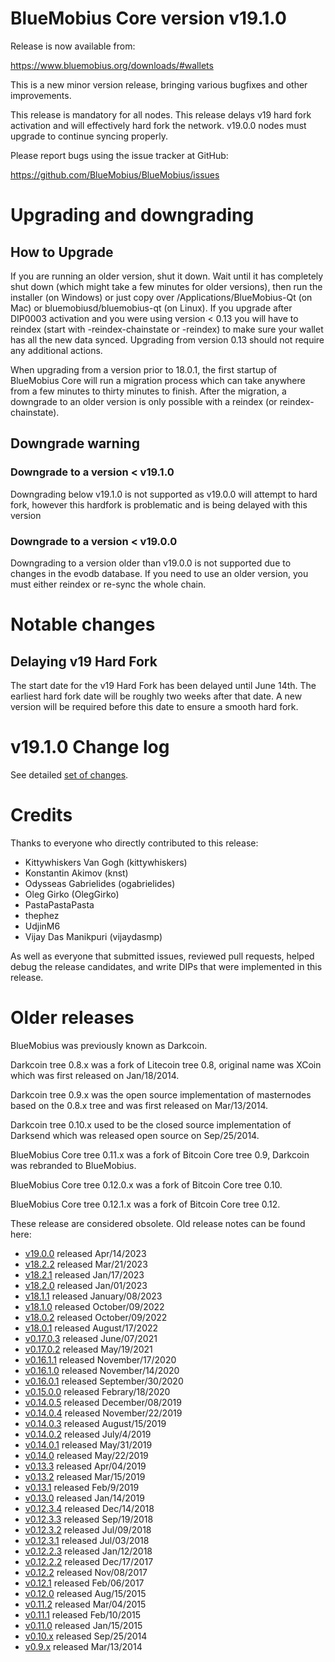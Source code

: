 # BlueMobius Core version v19.1.0

Release is now available from:

  <https://www.bluemobius.org/downloads/#wallets>

This is a new minor version release, bringing various bugfixes and other improvements.

This release is mandatory for all nodes. This release delays v19 hard fork activation and
will effectively hard fork the network. v19.0.0 nodes must upgrade to continue syncing properly.

Please report bugs using the issue tracker at GitHub:

  <https://github.com/BlueMobius/BlueMobius/issues>


# Upgrading and downgrading

## How to Upgrade

If you are running an older version, shut it down. Wait until it has completely
shut down (which might take a few minutes for older versions), then run the
installer (on Windows) or just copy over /Applications/BlueMobius-Qt (on Mac) or
bluemobiusd/bluemobius-qt (on Linux). If you upgrade after DIP0003 activation and you were
using version < 0.13 you will have to reindex (start with -reindex-chainstate
or -reindex) to make sure your wallet has all the new data synced. Upgrading
from version 0.13 should not require any additional actions.

When upgrading from a version prior to 18.0.1, the
first startup of BlueMobius Core will run a migration process which can take anywhere
from a few minutes to thirty minutes to finish. After the migration, a
downgrade to an older version is only possible with a reindex
(or reindex-chainstate).

## Downgrade warning

### Downgrade to a version < v19.1.0
Downgrading below v19.1.0 is not supported as v19.0.0 will attempt to hard fork, however this hardfork is problematic
and is being delayed with this version

### Downgrade to a version < v19.0.0
Downgrading to a version older than v19.0.0 is not supported due to changes in the evodb database. If you need to use an older version, you must either reindex or re-sync the whole chain.

# Notable changes

## Delaying v19 Hard Fork

The start date for the v19 Hard Fork has been delayed until June 14th. The earliest hard fork date will be roughly two
weeks after that date. A new version will be required before this date to ensure a smooth hard fork.

# v19.1.0 Change log

See detailed [set of changes](https://github.com/BlueMobius/BlueMobius/compare/v19.0.0...bluemobiuspay:v19.1.0).

# Credits

Thanks to everyone who directly contributed to this release:

- Kittywhiskers Van Gogh (kittywhiskers)
- Konstantin Akimov (knst)
- Odysseas Gabrielides (ogabrielides)
- Oleg Girko (OlegGirko)
- PastaPastaPasta
- thephez
- UdjinM6
- Vijay Das Manikpuri (vijaydasmp)

As well as everyone that submitted issues, reviewed pull requests, helped debug the release candidates, and write DIPs that were implemented in this release.

# Older releases

BlueMobius was previously known as Darkcoin.

Darkcoin tree 0.8.x was a fork of Litecoin tree 0.8, original name was XCoin
which was first released on Jan/18/2014.

Darkcoin tree 0.9.x was the open source implementation of masternodes based on
the 0.8.x tree and was first released on Mar/13/2014.

Darkcoin tree 0.10.x used to be the closed source implementation of Darksend
which was released open source on Sep/25/2014.

BlueMobius Core tree 0.11.x was a fork of Bitcoin Core tree 0.9,
Darkcoin was rebranded to BlueMobius.

BlueMobius Core tree 0.12.0.x was a fork of Bitcoin Core tree 0.10.

BlueMobius Core tree 0.12.1.x was a fork of Bitcoin Core tree 0.12.

These release are considered obsolete. Old release notes can be found here:

- [v19.0.0](https://github.com/BlueMobius/BlueMobius/blob/master/doc/release-notes/bluemobius/release-notes-19.0.0.md) released Apr/14/2023
- [v18.2.2](https://github.com/BlueMobius/BlueMobius/blob/master/doc/release-notes/bluemobius/release-notes-18.2.2.md) released Mar/21/2023
- [v18.2.1](https://github.com/BlueMobius/BlueMobius/blob/master/doc/release-notes/bluemobius/release-notes-18.2.1.md) released Jan/17/2023
- [v18.2.0](https://github.com/BlueMobius/BlueMobius/blob/master/doc/release-notes/bluemobius/release-notes-18.2.0.md) released Jan/01/2023
- [v18.1.1](https://github.com/BlueMobius/BlueMobius/blob/master/doc/release-notes/bluemobius/release-notes-18.1.1.md) released January/08/2023
- [v18.1.0](https://github.com/BlueMobius/BlueMobius/blob/master/doc/release-notes/bluemobius/release-notes-18.1.0.md) released October/09/2022
- [v18.0.2](https://github.com/BlueMobius/BlueMobius/blob/master/doc/release-notes/bluemobius/release-notes-18.0.2.md) released October/09/2022
- [v18.0.1](https://github.com/BlueMobius/BlueMobius/blob/master/doc/release-notes/bluemobius/release-notes-18.0.1.md) released August/17/2022
- [v0.17.0.3](https://github.com/BlueMobius/BlueMobius/blob/master/doc/release-notes/bluemobius/release-notes-0.17.0.3.md) released June/07/2021
- [v0.17.0.2](https://github.com/BlueMobius/BlueMobius/blob/master/doc/release-notes/bluemobius/release-notes-0.17.0.2.md) released May/19/2021
- [v0.16.1.1](https://github.com/BlueMobius/BlueMobius/blob/master/doc/release-notes/bluemobius/release-notes-0.16.1.1.md) released November/17/2020
- [v0.16.1.0](https://github.com/BlueMobius/BlueMobius/blob/master/doc/release-notes/bluemobius/release-notes-0.16.1.0.md) released November/14/2020
- [v0.16.0.1](https://github.com/BlueMobius/BlueMobius/blob/master/doc/release-notes/bluemobius/release-notes-0.16.0.1.md) released September/30/2020
- [v0.15.0.0](https://github.com/BlueMobius/BlueMobius/blob/master/doc/release-notes/bluemobius/release-notes-0.15.0.0.md) released Febrary/18/2020
- [v0.14.0.5](https://github.com/BlueMobius/BlueMobius/blob/master/doc/release-notes/bluemobius/release-notes-0.14.0.5.md) released December/08/2019
- [v0.14.0.4](https://github.com/BlueMobius/BlueMobius/blob/master/doc/release-notes/bluemobius/release-notes-0.14.0.4.md) released November/22/2019
- [v0.14.0.3](https://github.com/BlueMobius/BlueMobius/blob/master/doc/release-notes/bluemobius/release-notes-0.14.0.3.md) released August/15/2019
- [v0.14.0.2](https://github.com/BlueMobius/BlueMobius/blob/master/doc/release-notes/bluemobius/release-notes-0.14.0.2.md) released July/4/2019
- [v0.14.0.1](https://github.com/BlueMobius/BlueMobius/blob/master/doc/release-notes/bluemobius/release-notes-0.14.0.1.md) released May/31/2019
- [v0.14.0](https://github.com/BlueMobius/BlueMobius/blob/master/doc/release-notes/bluemobius/release-notes-0.14.0.md) released May/22/2019
- [v0.13.3](https://github.com/BlueMobius/BlueMobius/blob/master/doc/release-notes/bluemobius/release-notes-0.13.3.md) released Apr/04/2019
- [v0.13.2](https://github.com/BlueMobius/BlueMobius/blob/master/doc/release-notes/bluemobius/release-notes-0.13.2.md) released Mar/15/2019
- [v0.13.1](https://github.com/BlueMobius/BlueMobius/blob/master/doc/release-notes/bluemobius/release-notes-0.13.1.md) released Feb/9/2019
- [v0.13.0](https://github.com/BlueMobius/BlueMobius/blob/master/doc/release-notes/bluemobius/release-notes-0.13.0.md) released Jan/14/2019
- [v0.12.3.4](https://github.com/BlueMobius/BlueMobius/blob/master/doc/release-notes/bluemobius/release-notes-0.12.3.4.md) released Dec/14/2018
- [v0.12.3.3](https://github.com/BlueMobius/BlueMobius/blob/master/doc/release-notes/bluemobius/release-notes-0.12.3.3.md) released Sep/19/2018
- [v0.12.3.2](https://github.com/BlueMobius/BlueMobius/blob/master/doc/release-notes/bluemobius/release-notes-0.12.3.2.md) released Jul/09/2018
- [v0.12.3.1](https://github.com/BlueMobius/BlueMobius/blob/master/doc/release-notes/bluemobius/release-notes-0.12.3.1.md) released Jul/03/2018
- [v0.12.2.3](https://github.com/BlueMobius/BlueMobius/blob/master/doc/release-notes/bluemobius/release-notes-0.12.2.3.md) released Jan/12/2018
- [v0.12.2.2](https://github.com/BlueMobius/BlueMobius/blob/master/doc/release-notes/bluemobius/release-notes-0.12.2.2.md) released Dec/17/2017
- [v0.12.2](https://github.com/BlueMobius/BlueMobius/blob/master/doc/release-notes/bluemobius/release-notes-0.12.2.md) released Nov/08/2017
- [v0.12.1](https://github.com/BlueMobius/BlueMobius/blob/master/doc/release-notes/bluemobius/release-notes-0.12.1.md) released Feb/06/2017
- [v0.12.0](https://github.com/BlueMobius/BlueMobius/blob/master/doc/release-notes/bluemobius/release-notes-0.12.0.md) released Aug/15/2015
- [v0.11.2](https://github.com/BlueMobius/BlueMobius/blob/master/doc/release-notes/bluemobius/release-notes-0.11.2.md) released Mar/04/2015
- [v0.11.1](https://github.com/BlueMobius/BlueMobius/blob/master/doc/release-notes/bluemobius/release-notes-0.11.1.md) released Feb/10/2015
- [v0.11.0](https://github.com/BlueMobius/BlueMobius/blob/master/doc/release-notes/bluemobius/release-notes-0.11.0.md) released Jan/15/2015
- [v0.10.x](https://github.com/BlueMobius/BlueMobius/blob/master/doc/release-notes/bluemobius/release-notes-0.10.0.md) released Sep/25/2014
- [v0.9.x](https://github.com/BlueMobius/BlueMobius/blob/master/doc/release-notes/bluemobius/release-notes-0.9.0.md) released Mar/13/2014
